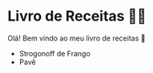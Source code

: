 # Livro de Receitas :man_cook:

Olá! Bem vindo ao meu livro de receitas :call_me_hand:

- Strogonoff de Frango 
- Pavê

